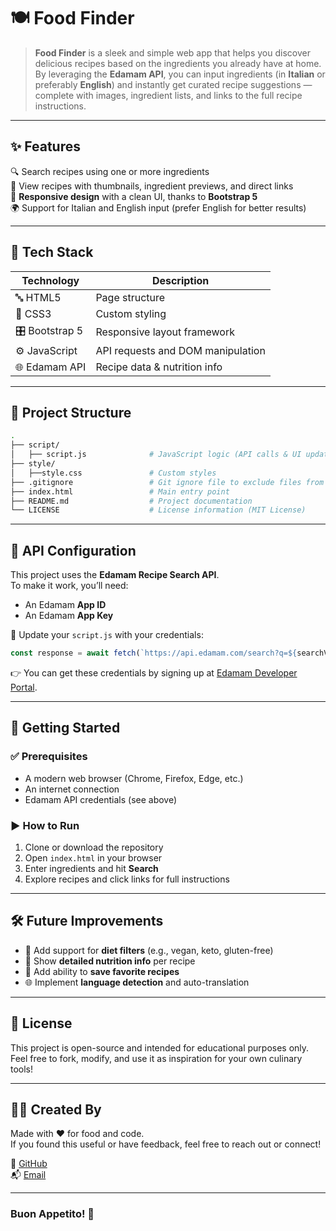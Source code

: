 # 🍽️ Food Finder

> **Food Finder** is a sleek and simple web app that helps you discover delicious recipes based on the ingredients you already have at home.  
By leveraging the **Edamam API**, you can input ingredients (in **Italian** or preferably **English**) and instantly get curated recipe suggestions — complete with images, ingredient lists, and links to the full recipe instructions.

---

## ✨ Features

🔍 Search recipes using one or more ingredients  
📸 View recipes with thumbnails, ingredient previews, and direct links  
📱 **Responsive design** with a clean UI, thanks to **Bootstrap 5**  
🌍 Support for Italian and English input (prefer English for better results)

---

## 🧰 Tech Stack

| Technology   | Description                       |
|--------------|-----------------------------------|
| 🔤 HTML5      | Page structure                   |
| 🎨 CSS3       | Custom styling                   |
| 🎛️ Bootstrap 5 | Responsive layout framework      |
| ⚙️ JavaScript | API requests and DOM manipulation |
| 🌐 Edamam API | Recipe data & nutrition info     |

---

## 📂 Project Structure

```bash
.
├── script/                      
│   ├── script.js              # JavaScript logic (API calls & UI updates)
├── style/                       
│   ├──style.css               # Custom styles
├── .gitignore                 # Git ignore file to exclude files from version control
├── index.html                 # Main entry point
├── README.md                  # Project documentation
└── LICENSE                    # License information (MIT License)
```

---

## 🔑 API Configuration

This project uses the **Edamam Recipe Search API**.  
To make it work, you’ll need:

- An Edamam **App ID**
- An Edamam **App Key**

🔧 Update your `script.js` with your credentials:

```javascript
const response = await fetch(`https://api.edamam.com/search?q=${searchValue}&app_id=YOUR_APP_ID&app_key=YOUR_API_KEY&from=0&to=10`);
```

👉 You can get these credentials by signing up at [Edamam Developer Portal](https://developer.edamam.com/edamam-recipe-api).

---

## 🚀 Getting Started

### ✅ Prerequisites
- A modern web browser (Chrome, Firefox, Edge, etc.)
- An internet connection
- Edamam API credentials (see above)

### ▶️ How to Run
1. Clone or download the repository
2. Open `index.html` in your browser
3. Enter ingredients and hit **Search**
4. Explore recipes and click links for full instructions

---

## 🛠️ Future Improvements

- 🍴 Add support for **diet filters** (e.g., vegan, keto, gluten-free)
- 📝 Show **detailed nutrition info** per recipe
- 💾 Add ability to **save favorite recipes**
- 🌐 Implement **language detection** and auto-translation

---

## 📄 License

This project is open-source and intended for educational purposes only.  
Feel free to fork, modify, and use it as inspiration for your own culinary tools!

---

## 👨‍🍳 Created By

Made with ❤️ for food and code.  
If you found this useful or have feedback, feel free to reach out or connect!  

🔗 [GitHub](https://github.com/andredisa)  
📬 [Email](mailto:andreadisanti22@gmail.com)

---

### Buon Appetito! 🍝
